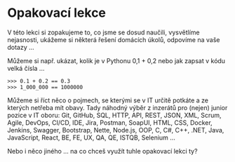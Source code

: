
# Opakovací lekce

V této lekci si zopakujeme to, co jsme se dosud naučili, vysvětlíme nejasnosti, ukážeme si některá řešení domácích úkolů, odpovíme na vaše dotazy ...

Můžeme si např. ukázat, kolik je v Pythonu 0,1 + 0,2 nebo jak zapsat v kódu velká čísla ...

```
>>> 0.1 + 0.2 == 0.3
>>> 1_000_000 == 1000000
```

Můžeme si říct něco o pojmech, se kterými se v IT určitě potkáte a ze kterých netřeba mít obavy. Tady náhodný výběr z inzerátů pro (nejen) junior pozice v IT oboru: Git, GitHub, SQL, HTTP, API, REST, JSON, XML, Scrum, Agile, DevOps, CI/CD, IDE, Jira, Postman, SoapUI, HTML, CSS, Docker, Jenkins, Swagger, Bootstrap, Nette, Node.js, OOP, C, C#, C++, .NET, Java, JavaScript, React, BE, FE, UX, QA, QE, ISTQB, Selenium ...

Nebo i něco jiného ... na co chceš využít tuhle opakovací lekci ty?
